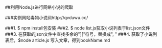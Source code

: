 ##利用Node.js进行网络小说的爬取

###实例网站毒物小说网http://qvduwu.cc/

###1. $ npm install包安裝
###2. $ node list.js获取小说列表于list.json文件
###3. 在获取的json文件中查找多余的"]["符号，替换成", "
###4. 获取了小说列表后，$node article.js 写入文章，得到bookName.md